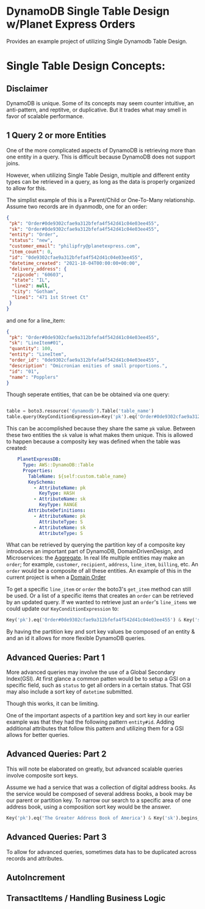 # DynamoDB Single Table Design w/Planet Express Orders
Provides an example project of utilizing Single Dynamodb Table Design.


# Single Table Design Concepts:

## Disclaimer
DynamoDB is unique. Some of its concepts may seem counter intuitive, an anti-pattern, and reptitve, or duplicative. But it trades what may smell in favor of scalable performance.

## 1 Query 2 or more Entities
One of the more complicated aspects of DynamoDB is retrieving more than one entity in a query. This is difficult because DynamoDB does not support joins.

However, when utilizing Single Table Design, multiple and different entity types can be retrieved in a query, as long as the data is properly organized to allow for this.

The simplist example of this is a Parent/Child or One-To-Many relationship. Assume two records are in dyanmodb, one for an order:

```json
{
 "pk": "Order#0de9302cfae9a312bfefa4f542d41c04e03ee455",
 "sk": "Order#0de9302cfae9a312bfefa4f542d41c04e03ee455",
 "entity": "Order",
 "status": "new",
 "customer_email": "philipfry@planetexpress.com",
 "item_count": 0,
 "id": "0de9302cfae9a312bfefa4f542d41c04e03ee455",
 "datetime_created": "2021-10-04T00:00:00+00:00",
 "delivery_address": {
  "zipcode": "60603",
  "state": "IL",
  "line2": null,
  "city": "Gotham",
  "line1": "471 1st Street Ct"
 }
}
```
and one for a line_item:
```json
{
 "pk": "Order#0de9302cfae9a312bfefa4f542d41c04e03ee455",
 "sk": "LineItem#01",
 "quantity": 100,
 "entity": "LineItem",
 "order_id": "0de9302cfae9a312bfefa4f542d41c04e03ee455",
 "description": "Omicronian enities of small proportions.",
 "id": "01",
 "name": "Popplers"
}
```
Though seperate entities, that can be be obtained via one query:
```python

table = boto3.resource('dynamodb').Table('table_name')
table.query(KeyConditionExpression=Key('pk').eq('Order#0de9302cfae9a312bfefa4f542d41c04e03ee455'))
```
This can be accomplished because they share the same `pk` value. Between these two entities the `sk` value is what makes them unique. This is allowed to happen because a composity key was defined when the table was created:
```yaml
    PlanetExpressDB:
      Type: AWS::DynamoDB::Table
      Properties:
        TableName: ${self:custom.table_name}
        KeySchema:
          - AttributeName: pk
            KeyType: HASH
          - AttributeName: sk
            KeyType: RANGE
        AttributeDefinitions:
          - AttributeName: pk
            AttributeType: S
          - AttributeName: sk
            AttributeType: S
```
What can be retrieved by querying the partition key of a composite key introduces an important part of DynamoDB, DomainDrivenDesign, and Microservices: the [Aggregate](https://microservices.io/patterns/data/aggregate.html). In real life multiple entities may make an `order`; for example, `customer`, `recipient`, `address`, `line_item`, `billing`, etc. An `order` would be a composite of all these entities. An example of this in the current project is when a [Domain Order](src/services/order_service.py#L106)

To get a specific `line_item` or `order` the boto3's `get_item` method can still be used. Or a list of a specific items that creates an `order` can be retrieved by an updated query. If we wanted to retrieve just an `order`'s `line_items` we could update our `KeyConditionExpression` to:
```python
Key('pk').eq('Order#0de9302cfae9a312bfefa4f542d41c04e03ee455') & Key('sk').begins_with('LineItem#')
```
By having the partition key and sort key values be composed of an entity & and an id it allows for more flexible DynamoDB queries. 


## Advanced Queries: Part 1
More advanced queries may involve the use of a Global Secondary Index(GSI). At first glance a common patten would be to setup a GSI on a specific field, such as `status` to get all orders in a certain status. That GSI may also include a sort key of `datetime` submitted. 

Though this works, it can be limiting. 

One of the important aspects of a partition key and sort key in our earlier example was that they had the following pattern `entity#id`. Adding additional attributes that follow this pattern and utilizing them for a GSI allows for better queries.

## Advanced Queries: Part 2
This will note be elaborated on greatly, but advanced scalable queries involve composite sort keys.

Assume we had a service that was a collection of digital address books. As the service would be composed of several address books, a book may be our parent or partition key. To narrow our search to a specific area of one address book, using a composition sort key would be the answer.

```python
Key('pk').eq('The Greater Address Book of America') & Key('sk').begins_with('IL#MOLINE#61201')
```

## Advanced Queries: Part 3
To allow for advanced queries, sometimes data has to be duplicated across records and attributes. 

## AutoIncrement

## TransactItems / Handling Business Logic
